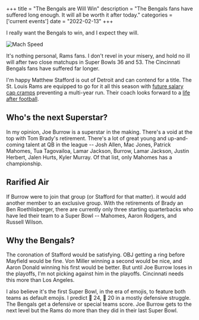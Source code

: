 +++
title = "The Bengals are Will Win"
description = "The Bengals fans have suffered long enough. It will all be worth it after today."
categories = ['current events']
date = "2022-02-13"
+++

I really want the Bengals to win, and I expect they will.

<!--more-->

![Mach Speed](https://images.unsplash.com/photo-1598463166228-c0f90d180918?ixlib=rb-1.2.1&ixid=MnwxMjA3fDB8MHxwaG90by1wYWdlfHx8fGVufDB8fHx8&auto=format&fit=crop&w=3125&q=80 'Kitty Cats')

It's nothing personal, Rams fans. I don't revel in your misery, and hold no ill will after two close matchups in Super Bowls 36 and 53. The Cincinnati Bengals fans have suffered far longer.

I'm happy Matthew Stafford is out of Detroit and can contend for a title. The St. Louis Rams are equipped to go for it all this season with [future salary cap cramps](https://ramblinfan.com/2021/12/09/the-la-rams-have-already-spent-much-of-the-2022-nfl-salary-cap-increase/) preventing a multi-year run. Their coach looks forward to a [life after football](https://www.espn.com/nfl/story/_/id/33270237/los-angeles-rams-coach-sean-mcvay-ponders-future-says-wants-prioritize-family).

## Who's the next Superstar?

In my opinion, Joe Burrow is a superstar in the making. There's a void at the top with Tom Brady's retirement. There's a lot of great young and up-and-coming talent at QB in the league -- Josh Allen, Mac Jones, Patrick Mahomes, Tua Tagovailoa, Lamar Jackson, Burrow, Lamar Jackson, Justin Herbert, Jalen Hurts, Kyler Murray. Of that list, only Mahomes has a championship.

## Rarified Air

If Burrow were to join that group (or Stafford for that matter). it would add another member to an exclusive group. With the retirements of Brady an Ben Roethlisberger, there are currently only three starting quarterbacks who have led their team to a Super Bowl -- Mahomes, Aaron Rodgers, and Russell Wilson.

## Why the Bengals?

The coronation of Stafford would be satisfying. OBJ getting a ring before Mayfield would be fine. Von Miller winning a second would be nice, and Aaron Donald winning his first would be better. But until Joe Burrow loses in the playoffs, I'm not picking against him in the playoffs. Cincinnati needs this more than Los Angeles.

I also believe it's the first Super Bowl, in the era of emojis, to feature both teams as default emojis. I predict 🐅 24, 🐏 20 in a mostly defensive struggle. The Bengals get a defensive or special teams score. Joe Burrow gets to the next level but the Rams do more than they did in their last Super Bowl.
